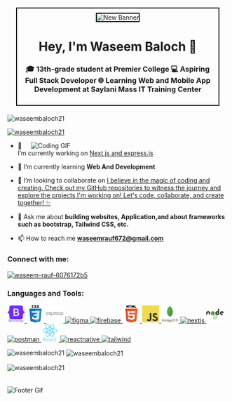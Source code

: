 <div align="center" style="border: 2px solid #000; padding: 10px; margin: 20px;">

 <img src="https://img.pikbest.com/backgrounds/20190726/blue-business-technology-gif-background_2758561.jpg!sw800" alt="New Banner" width="1000px" height="300px" style="border: 2px solid #000;"/>

<h1 align="center">Hey, I'm Waseem Baloch 👋</h1>
<h3 align="center">🎓 13th-grade student at Premier College 💻 Aspiring Full Stack Developer 🌐 Learning Web and Mobile App Development at Saylani Mass IT Training Center</h3>
</div>

<p align="left"> <img src="https://komarev.com/ghpvc/?username=waseembaloch21&label=Profile%20views&color=0e75b6&style=flat" alt="waseembaloch21" /> </p>

<p align="left"> <a href="https://github.com/ryo-ma/github-profile-trophy"><img src="https://github-profile-trophy.vercel.app/?username=waseembaloch21" alt="waseembaloch21" /></a> </p>

   <img align="right" alt="Coding GIF" width="450" src="https://media.tenor.com/NOYF3f82b_gAAAAC/programmer.gif" />
    
- 🔭 I’m currently working on [Next.js and express.js](https://findfriend.vercel.app/)

- 🌱 I’m currently learning **Web And Development**

- 👯 I’m looking to collaborate on [I believe in the magic of coding and creating. Check out my GitHub repositories to witness the journey and explore the projects I'm working on! Let's code, collaborate, and create together! ✨](https://camo.githubusercontent.com/a615ccee1fede08a3322b260a6c9b09fa7c9d76bb410469650b284ebebcaef57/68747470733a2f2f692e70696e696d672e636f6d2f6f726967696e616c732f65382f66342f35332f65386634353334363961336563393765636433353464663436356437333931332e676966)

- 💬 Ask me about **building websites, Application,and about frameworks such as bootstrap, Tailwind CSS, etc.**

- 📫 How to reach me **waseemrauf672@gmail.com**

<h3 align="left">Connect with me:</h3>
<p align="left">
<a href="https://linkedin.com/in/waseem-rauf-6076172b5" target="blank"><img align="center" src="https://raw.githubusercontent.com/rahuldkjain/github-profile-readme-generator/master/src/images/icons/Social/linked-in-alt.svg" alt="waseem-rauf-6076172b5" height="30" width="40" /></a>
</p>

<h3 align="left">Languages and Tools:</h3>
<p align="left"> <a href="https://getbootstrap.com" target="_blank" rel="noreferrer"> <img src="https://raw.githubusercontent.com/devicons/devicon/master/icons/bootstrap/bootstrap-plain-wordmark.svg" alt="bootstrap" width="40" height="40"/> </a> <a href="https://www.w3schools.com/css/" target="_blank" rel="noreferrer"> <img src="https://raw.githubusercontent.com/devicons/devicon/master/icons/css3/css3-original-wordmark.svg" alt="css3" width="40" height="40"/> </a> <a href="https://expressjs.com" target="_blank" rel="noreferrer"> <img src="https://raw.githubusercontent.com/devicons/devicon/master/icons/express/express-original-wordmark.svg" alt="express" width="40" height="40"/> </a> <a href="https://www.figma.com/" target="_blank" rel="noreferrer"> <img src="https://www.vectorlogo.zone/logos/figma/figma-icon.svg" alt="figma" width="40" height="40"/> </a> <a href="https://firebase.google.com/" target="_blank" rel="noreferrer"> <img src="https://www.vectorlogo.zone/logos/firebase/firebase-icon.svg" alt="firebase" width="40" height="40"/> </a> <a href="https://www.w3.org/html/" target="_blank" rel="noreferrer"> <img src="https://raw.githubusercontent.com/devicons/devicon/master/icons/html5/html5-original-wordmark.svg" alt="html5" width="40" height="40"/> </a> <a href="https://developer.mozilla.org/en-US/docs/Web/JavaScript" target="_blank" rel="noreferrer"> <img src="https://raw.githubusercontent.com/devicons/devicon/master/icons/javascript/javascript-original.svg" alt="javascript" width="40" height="40"/> </a> <a href="https://www.mongodb.com/" target="_blank" rel="noreferrer"> <img src="https://raw.githubusercontent.com/devicons/devicon/master/icons/mongodb/mongodb-original-wordmark.svg" alt="mongodb" width="40" height="40"/> </a> <a href="https://nextjs.org/" target="_blank" rel="noreferrer"> <img src="https://cdn.worldvectorlogo.com/logos/nextjs-2.svg" alt="nextjs" width="40" height="40"/> </a> <a href="https://nodejs.org" target="_blank" rel="noreferrer"> <img src="https://raw.githubusercontent.com/devicons/devicon/master/icons/nodejs/nodejs-original-wordmark.svg" alt="nodejs" width="40" height="40"/> </a> <a href="https://postman.com" target="_blank" rel="noreferrer"> <img src="https://www.vectorlogo.zone/logos/getpostman/getpostman-icon.svg" alt="postman" width="40" height="40"/> </a> <a href="https://reactjs.org/" target="_blank" rel="noreferrer"> <img src="https://raw.githubusercontent.com/devicons/devicon/master/icons/react/react-original-wordmark.svg" alt="react" width="40" height="40"/> </a> <a href="https://reactnative.dev/" target="_blank" rel="noreferrer"> <img src="https://reactnative.dev/img/header_logo.svg" alt="reactnative" width="40" height="40"/> </a> <a href="https://tailwindcss.com/" target="_blank" rel="noreferrer"> <img src="https://www.vectorlogo.zone/logos/tailwindcss/tailwindcss-icon.svg" alt="tailwind" width="40" height="40"/> </a> </p>

<p><img align="left" src="https://github-readme-stats.vercel.app/api/top-langs?username=waseembaloch21&show_icons=true&locale=en&layout=compact" alt="waseembaloch21" /></p>

<p>&nbsp;<img align="center" src="https://github-readme-stats.vercel.app/api?username=waseembaloch21&show_icons=true&locale=en" alt="waseembaloch21" /></p>

<p><img align="center" src="https://github-readme-streak-stats.herokuapp.com/?user=waseembaloch21&" alt="waseembaloch21" /></p>

<img src="https://mir-s3-cdn-cf.behance.net/project_modules/fs/54b6c068097599.5b50bca476b9b.gif" alt="Footer Gif" width="100%" height="200px" style="margin-top: 20px;">



<!--
**waseembaloch21/waseembaloch21** is a ✨ _special_ ✨ repository because its `README.md` (this file) appears on your GitHub profile.

Here are some ideas to get you started:

- 🔭 I’m currently working on ...
- 🌱 I’m currently learning ...
- 👯 I’m looking to collaborate on ...
- 🤔 I’m looking for help with ...
- 💬 Ask me about ...
- 📫 How to reach me: ...
- 😄 Pronouns: ...
- ⚡ Fun fact: ...
-->

